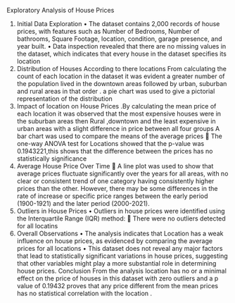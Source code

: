 Exploratory Analysis of House Prices
1. Initial Data Exploration
•	The dataset contains 2,000 records of house prices, with features such as Number of Bedrooms, Number of bathrooms, Square Footage, location, condition, garage presence, and year built.
•	Data inspection revealed that there are no missing values in the dataset, which indicates that every house in the dataset specifies its location
2. Distribution of Houses According to there locations
     From calculating the count of each location in the dataset it was evident a greater number of the population lived in the downtown areas followed by urban, suburban and rural areas in that order
. a pie chart was used to give a pictorial representation of the distribution
3. Impact of location  on House Prices
.By calculating the mean price of each location it was observed  that the most expensive houses were in the suburban areas then Rural ,downtown and the least expensive in urban areas with a slight difference in price between all four groups
A bar chart was used to compare the means of the average prices
	The one-way ANOVA test for Locations showed that the p-value was 0.1943221,this shows that the difference between the prices has no statistically significance
4. Average House Price Over Time
	A line plot was used to show  that average prices fluctuate significantly over the years for all areas, with no clear or consistent trend of one category having consistently higher prices than the other. However, there may be some differences in the rate of increase or specific price ranges between the early period (1900-1921) and the later period (2000-2021).
 6. Outliers in House Prices
•	Outliers in house prices were identified using the Interquartile Range (IQR) method:
	There were no outliers detected for all locatins
 9. Overall Observations
•	The analysis indicates that Location has a weak influence on house prices, as evidenced by comparing the average prices for all locations
•	This dataset does not reveal any major factors that lead to statistically significant variations in house prices, suggesting that other variables might play a more substantial role in determining house prices.
Conclusion
 	From the analysis location has no or a minimal effect on the price of houses in this dataset with zero outliers and  a p value of 0.19432 proves that any price different from the mean prices has no statistical correlation with the location .
